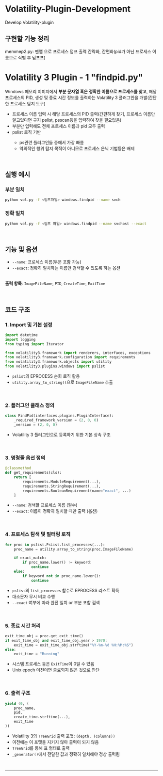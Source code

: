 # Volatility-Plugin-Development
Develop Volatility-plugin

## 구현할 기능 정리
memmep2.py: 멘맵 으로 프로세스 덤프 출력 간략화, 간편화(pid가 아닌 프로세스 이름으로 식별 후 덤프프)


# Volatility 3 Plugin - 1 "findpid.py"
Windows 메모리 이미지에서 **부분 문자열 혹은 정확한 이름으로 프로세스를 찾고**, 해당 프로세스의 PID, 생성 및 종료 시간 정보를 출력하는 Volatility 3 플러그인을 개발(간단한 프로세스 탐지 도구)<br>
<ul>
  <li>프로세스 이름 입력 시 해당 프로세스의 PID 출력(간편하게 찾기, 프로세스 이름만 알고있다면 구지 pslist, psscan등을 입력하여 찾을 필요없음)</li>
  <li>부분만 입력해도 전체 프로세스 이름과 pid 모두 출력</li>
  <li>pslist 로직 기반</li>
    <ul>
      <li>ps관련 플러그인들 중에서 가장 빠름</li>
      <li>악의적인 행위 탐지 목적이 아니므로 프로세스 은닉 기법등은 배제</li>
    </ul>
</ul>

<br>

## 실행 예시

### 부분 일치
```bash
python vol.py -f <덤프파일> windows.findpid --name svch
```

### 정확 일치
```bash
python vol.py -f <덤프 파일> windows.findpid --name svchost --exact
```

<br>

## 기능 및 옵션

- `--name`: 프로세스 이름(부분 포함 가능)
- `--exact`: 정확히 일치하는 이름만 검색할 수 있도록 하는 옵션

<br>**출력 항목**: `ImageFileName`, `PID`, `CreateTime`, `ExitTime`

<br>

## 코드 구조

### 1. Import 및 기본 설정

```python
import datetime
import logging
from typing import Iterator

from volatility3.framework import renderers, interfaces, exceptions
from volatility3.framework.configuration import requirements
from volatility3.framework.objects import utility
from volatility3.plugins.windows import pslist
```

- `pslist`의 EPROCESS 순회 로직 활용
- `utility.array_to_string()`으로 `ImageFileName` 추출

<br>

### 2. 플러그인 클래스 정의

```python
class FindPid(interfaces.plugins.PluginInterface):
    _required_framework_version = (2, 0, 0)
    _version = (2, 0, 0)
```

- Volatility 3 플러그인으로 등록하기 위한 기본 상속 구조

<br>

### 3. 명령줄 옵션 정의

```python
@classmethod
def get_requirements(cls):
    return [
        requirements.ModuleRequirement(...),
        requirements.StringRequirement(...),
        requirements.BooleanRequirement(name="exact", ...)
    ]
```

- `--name`: 검색할 프로세스 이름 (필수)
- `--exact`: 이름이 정확히 일치할 때만 출력 (옵션)

<br>

### 4. 프로세스 탐색 및 필터링 로직

```python
for proc in pslist.PsList.list_processes(...):
    proc_name = utility.array_to_string(proc.ImageFileName)

    if exact_match:
        if proc_name.lower() != keyword:
            continue
    else:
        if keyword not in proc_name.lower():
            continue
```

- `pslist`의 `list_processes` 함수로 EPROCESS 리스트 획득
- 대소문자 무시 비교 수행
- `--exact` 여부에 따라 완전 일치 or 부분 포함 검색

<br>

### 5. 종료 시간 처리

```python
exit_time_obj = proc.get_exit_time()
if exit_time_obj and exit_time_obj.year > 1970:
    exit_time = exit_time_obj.strftime("%Y-%m-%d %H:%M:%S")
else:
    exit_time = "Running"
```

- 시스템 프로세스 등은 `ExitTime`이 0일 수 있음
- Unix epoch 이전이면 종료되지 않은 것으로 판단

<br>

### 6. 출력 구조

```python
yield (0, (
    proc_name,
    pid,
    create_time.strftime(...),
    exit_time
))
```

- Volatility 3의 `TreeGrid` 출력 포맷: `(depth, (columns))`
- 이전에는 이 포맷을 지키지 않아 출력이 되지 않음
- `TreeGrid`를 통해 표 형태로 출력
- `_generator()`에서 전달한 값과 정확히 일치해야 정상 출력됨

<br>

---
